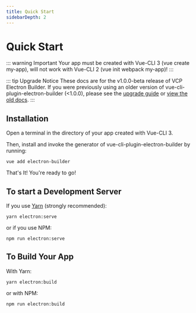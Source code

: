 ```yaml
---
title: Quick Start
sidebarDepth: 2
---
```


# Quick Start

::: warning Important
Your app must be created with Vue-CLI 3 (vue create my-app), will not work with Vue-CLI 2 (vue init webpack my-app)!
:::

::: tip Upgrade Notice
These docs are for the v1.0.0-beta release of VCP Electron Builder. If you were previously using an older version of vue-cli-plugin-electron-builder (<1.0.0), please see the [upgrade guide](./upgrading.md) or [view the old docs](https://github.com/nklayman/vue-cli-plugin-electron-builder/tree/legacy).
:::

## Installation

Open a terminal in the directory of your app created with Vue-CLI 3.

Then, install and invoke the generator of vue-cli-plugin-electron-builder by running:

`vue add electron-builder`

That's It! You're ready to go!

## To start a Development Server

If you use [Yarn](https://yarnpkg.com/en/) (strongly recommended):

`yarn electron:serve`

or if you use NPM:

`npm run electron:serve`

## To Build Your App

With Yarn:

`yarn electron:build`

or with NPM:

`npm run electron:build`

